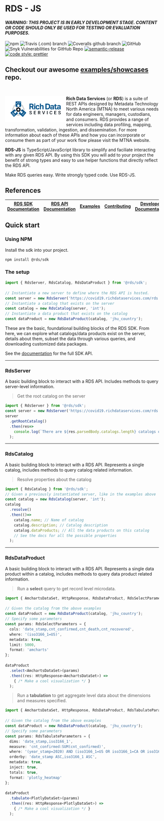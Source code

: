 # RDS - JS
#### _WARNING: THIS PROJECT IS IN EARLY DEVELOPMENT STAGE. CONTENT OR CODE SHOULD ONLY BE USED FOR TESTING OR EVALUATION PURPOSES._

![npm](https://img.shields.io/npm/v/@rds/sdk?style=for-the-badge)
![Travis (.com) branch](https://img.shields.io/travis/com/mtna/rds-js?style=for-the-badge)
![Coveralls github branch](https://img.shields.io/coveralls/github/mtna/rds-js?style=for-the-badge)
![GitHub](https://img.shields.io/github/license/mtna/rds-js?style=for-the-badge)
![Snyk Vulnerabilities for GitHub Repo](https://img.shields.io/snyk/vulnerabilities/github/mtna/rds-js?style=for-the-badge)
[![semantic-release](https://img.shields.io/badge/%20%20%F0%9F%93%A6%F0%9F%9A%80-semantic--release-e10079.svg?style=for-the-badge)](https://github.com/semantic-release/semantic-release)
[![code style: prettier](https://img.shields.io/badge/code_style-prettier-ff69b4.svg?style=for-the-badge)](https://github.com/prettier/prettier)

## Checkout our awesome [examples/showcases][examples] repo.
<br>

<a href="https://www.richdataservices.com"><img src="./resources/rds-logo.png" align="left" width="200"></a>

**Rich Data Services** (or **RDS**) is a suite of REST APIs designed by Metadata Technology North America (MTNA) to meet various needs for data engineers, managers, custodians, and consumers. RDS provides a range of services including data profiling, mapping, transformation, validation, ingestion, and dissemination. For more information about each of these APIs and how you can incorporate or consume them as part of your work flow please visit the MTNA website.

**RDS-JS** is TypeScript/JavaScript library to simplify and faciliate interacting with any given RDS API. By using this SDK you will add to your project the benefit of strong types and easy to use helper functions that directly reflect the RDS API.

Make RDS queries easy. Write strongly typed code. Use RDS-JS.

## References
[RDS SDK Documentation][docs] | [RDS API Documentation](https://covid19.richdataservices.com/rds/swagger/) | [Examples][examples] | [Contributing](CONTRIBUTING.md) | [Developer Documentation](DEVELOPER.md) | [Changelog](https://github.com/mtna/rds-js/releases)
|---|---|---|---|---|---|

## Quick start

### Using NPM

Install the sdk into your project.

```
npm install @rds/sdk
```

### The setup

```typescript
import { RdsServer, RdsCatalog, RdsDataProduct } from '@rds/sdk';

// Instantiate a new server to define where the RDS API is hosted.
const server = new RdsServer('https://covid19.richdataservices.com/rds');
// Instantiate a catalog that exists on the server
const catalog = new RdsCatalog(server, 'int');
// Instantiate a data product that exists on the catalog
const dataProduct = new RdsDataProduct(catalog, 'jhu_country');
```

These are the basic, foundational building blocks of the RDS SDK. From here, we can explore what catalogs/data products exist on the server, details about them, subset the data through various queries, and downloading customized data packages.

See the [documentation][docs] for the full SDK API.

---

### RdsServer

A basic building block to interact with a RDS API.
Includes methods to query server-level information.

> Get the root catalog on the server
```ts
import { RdsServer } from '@rds/sdk';
const server = new RdsServer('https://covid19.richdataservices.com/rds');
server
  .getRootCatalog()
  .then(res=>
    console.log(`There are ${res.parsedBody.catalogs.length} catalogs on this server!`)
  );
```

---

### RdsCatalog

A basic building block to interact with a RDS API.
Represents a single catalog, includes methods to query catalog related information.

> Resolve properties about the catalog
```ts
import { RdsCatalog } from '@rds/sdk';
// Given a previously instantiated server, like in the examples above
const catalog = new RdsCatalog(server, 'int');
catalog
  .resolve()
  .then(()=>
    catalog.name; // Name of catalog
    catalog.description; // Catalog description
    catalog.dataProducts; // All the data products on this catalog
    // See the docs for all the possible properties
  );
```

---

### RdsDataProduct

A basic building block to interact with a RDS API.
Represents a single data product within a catalog, includes methods to query data product related information.

> Run a **select** query to get record level microdata.

```ts
import { AmchartsDataSet, HttpResponse, RdsDataProduct, RdsSelectParameters } from '@rds/sdk';

// Given the catalog from the above examples
const dataProduct = new RdsDataProduct(catalog, 'jhu_country');
// Specify some parameters
const params: RdsSelectParameters = {
  cols: 'date_stamp,cnt_confirmed,cnt_death,cnt_recovered',
  where: '(iso3166_1=US)',
  metadata: true,
  limit: 5000,
  format: 'amcharts'
};

dataProduct
  .select<AmchartsDataSet>(params)
  .then((res: HttpResponse<AmchartsDataSet>) =>
    { /* Make a cool visualization */ }
  );
```

> Run a **tabulation** to get aggregate level data about the dimensions and measures specified.

```typescript
import { AmchartsDataSet, HttpResponse, RdsDataProduct, RdsTabulateParameters } from '@rds/sdk';

// Given the catalog from the above examples
const dataProduct = new RdsDataProduct(catalog, 'jhu_country');
// Specify some parameters
const params: RdsTabulateParameters = {
  dims: 'date_stamp,iso3166_1',
  measure: 'cnt_confirmed:SUM(cnt_confirmed)',
  where: '(year_stamp=2020) AND (iso3166_1=US OR iso3166_1=CA OR iso3166_1=ES OR iso3166_1=IT OR iso3166_1=CN)',
  orderby: 'date_stamp ASC,iso3166_1 ASC',
  metadata: true,
  inject: true,
  totals: true,
  format: 'plotly_heatmap'
};

dataProduct
  .tabulate<PlotlyDataSet>(params)
  .then((res: HttpResponse<PlotlyDataSet>) =>
    { /* Make a cool visualization */ }
  );
```

[docs]: https://mtna.github.io/rds-js/
[examples]: https://github.com/mtna/rds-js-examples